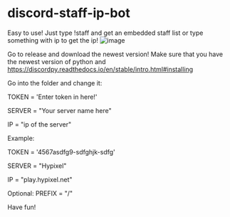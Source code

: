 # discord-staff-ip-bot
Easy to use! Just type !staff and get an embedded staff list or type something with ip to get the ip!
![image](https://user-images.githubusercontent.com/73650787/123341216-e1a7ca00-d54d-11eb-87f3-1cf2ff72add4.png)


Go to release and download the newest version!
Make sure that you have the newest version of python and https://discordpy.readthedocs.io/en/stable/intro.html#installing 

Go into the folder and change it:

TOKEN = 'Enter token in here!'

SERVER = "Your server name here"

IP = "ip of the server"



Example:

TOKEN = '4567asdfg9-sdfghjk-sdfg'

SERVER = "Hypixel"

IP = "play.hypixel.net"

Optional:
PREFIX = "/"

Have fun!
